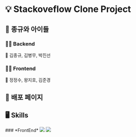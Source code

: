# 💡 Stackoveflow Clone Project

## 💪 종규와 아이들
</hr>

### 🧑‍💻 Backend
🤴 김종규, 김병무, 박진선

### 🧑‍💻 Frontend
👑 정정수, 왕지호, 김준경

## 🔗 배포 페이지
</hr>


## 🖥 Skills
</hr>
### *FrontEnd*
<img src="https://img.shields.io/badge/html-#E34F26?style=for-the-badge&logo=html&logoColor=white">
<img src="https://img.shields.io/badge/CSS-##1572B6?style=for-the-badge&logo=CSS&logoColor=white">







